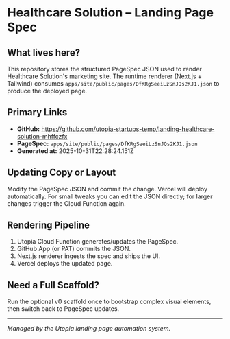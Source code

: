 # Healthcare Solution – Landing Page Spec



## What lives here?

This repository stores the structured PageSpec JSON used to render Healthcare Solution's marketing site.
The runtime renderer (Next.js + Tailwind) consumes `apps/site/public/pages/DfKRgSeeiLzSnJQs2KJ1.json` to produce the deployed page.

## Primary Links

- **GitHub:** https://github.com/utopia-startups-temp/landing-healthcare-solution-mhffczfx
- **PageSpec:** `apps/site/public/pages/DfKRgSeeiLzSnJQs2KJ1.json`
- **Generated at:** 2025-10-31T22:28:24.151Z

## Updating Copy or Layout

Modify the PageSpec JSON and commit the change. Vercel will deploy automatically.
For small tweaks you can edit the JSON directly; for larger changes trigger the Cloud Function again.

## Rendering Pipeline

1. Utopia Cloud Function generates/updates the PageSpec.
2. GitHub App (or PAT) commits the JSON.
3. Next.js renderer ingests the spec and ships the UI.
4. Vercel deploys the updated page.

## Need a Full Scaffold?

Run the optional v0 scaffold once to bootstrap complex visual elements, then switch back to PageSpec updates.

---

*Managed by the Utopia landing page automation system.*

